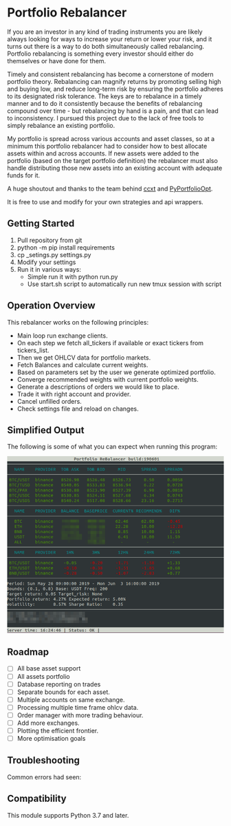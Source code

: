 # Portfolio Rebalancer

If you are an investor in any kind of trading instruments you are likely always looking for ways 
to increase your return or lower your risk, 
and it turns out there is a way to do both simultaneously called rebalancing. 
Portfolio rebalancing is something every investor should either do themselves or have done for them.

Timely and consistent rebalancing has become a cornerstone of modern portfolio theory. 
Rebalancing can magnify returns by promoting selling high and buying low, 
and reduce long-term risk by ensuring the portfolio adheres to its designated risk tolerance. 
The keys are to rebalance in a timely manner and to do it consistently because the benefits 
of rebalancing compound over time - but rebalancing by hand is a pain, 
and that can lead to inconsistency. 
I pursued this project due to the lack of free tools to simply rebalance an existing portfolio.

My portfolio is spread across various accounts and asset classes, 
so at a minimum this portfolio rebalancer had to consider how to best allocate assets within 
and across accounts. If new assets were added to the portfolio (based on the target portfolio definition)
the rebalancer must also handle distributing those new assets into an existing account 
with adequate funds for it.

A huge shoutout and thanks to the team behind [ccxt](https://github.com/ccxt/ccxt) and 
[PyPortfolioOpt](https://github.com/robertmartin8/PyPortfolioOpt).

It is free to use and modify for your own strategies and api wrappers.

## Getting Started

1. Pull repository from git
2. python -m pip install requirements
3. cp _setings.py settings.py
4. Modify your settings
4. Run it in various ways:
    * Simple run it with python run.py 
    * Use start.sh script to automatically run new tmux session with script

## Operation Overview

This rebalancer works on the following principles:

* Main loop run exchange clients.
* On each step we fetch all_tickers if available or exact tickers from tickers_list.
* Then we get OHLCV data for portfolio markets.
* Fetch Balances and calculate current weights.
* Based on parameters set by the user we generate optimized portfolio.
* Converge recommended weights with current portfolio weights.
* Generate a descriptions of orders we would like to place.
* Trade it with right account and provider.
* Cancel unfilled orders.
* Check settings file and reload on changes.
    
## Simplified Output

The following is some of what you can expect when running this program:

 
![screenshot](docs/rebalancer190601build.png "Screenshot of one of the earliest version")

## Roadmap

- [ ] All base asset support
- [ ] All assets portfolio
- [ ] Database reporting on trades
- [ ] Separate bounds for each asset.
- [ ] Multiple accounts on same exchange.
- [ ] Processing multiple time frame ohlcv data.
- [ ] Order manager with more trading behaviour.
- [ ] Add more exchanges.
- [ ] Plotting the efficient frontier.
- [ ] More optimisation goals

## Troubleshooting

Common errors had seen:


## Compatibility

This module supports Python 3.7 and later.